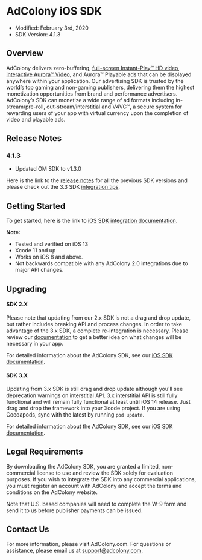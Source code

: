 # AdColony iOS SDK
* Modified: February 3rd, 2020
* SDK Version: 4.1.3

## Overview

AdColony delivers zero-buffering,
[full-screen Instant-Play™ HD video](https://www.adcolony.com/technology/instant-play/),
[interactive Aurora™ Video](https://www.adcolony.com/technology/auroravideo),
and Aurora™ Playable ads that can be displayed anywhere within your
application. Our advertising SDK is trusted by the world’s top gaming
and non-gaming publishers, delivering them the highest monetization
opportunities from brand and performance advertisers. AdColony’s SDK
can monetize a wide range of ad formats including in-stream/pre-roll,
out-stream/interstitial and V4VC™, a secure system for rewarding users
of your app with virtual currency upon the completion of video and
playable ads.

## Release Notes

### 4.1.3

* Updated OM SDK to v1.3.0

Here is the link to the
[release notes](https://github.com/AdColony/AdColony-iOS-SDK/blob/master/CHANGELOG.md)
for all the previous SDK versions and please check out the 3.3 SDK
[integration tips](https://www.adcolony.com/blog/2018/02/22/reaching-new-heights-sdk-3-3/).

## Getting Started

To get started, here is the link to
[iOS SDK integration documentation](https://github.com/AdColony/AdColony-iOS-SDK/wiki).

**Note:**

* Tested and verified on iOS 13
* Xcode 11 and up
* Works on iOS 8 and above.
* Not backwards compatible with any AdColony 2.0 integrations due to major API changes.

## Upgrading

#### SDK 2.X

Please note that updating from our 2.x SDK is not a drag and drop
update, but rather includes breaking API and process changes. In order
to take advantage of the 3.x SDK, a complete re-integration is
necessary. Please review our
[documentation](https://github.com/AdColony/AdColony-iOS-SDK/wiki)
to get a better idea on what changes will be necessary in your app.

For detailed information about the AdColony SDK, see our
[iOS SDK documentation](https://github.com/AdColony/AdColony-iOS-SDK/wiki).

#### SDK 3.X

Updating from 3.x SDK is still drag and drop update although you'll see deprecation warnings on interstitial API.
3.x interstitial API is still fully functional and will remain fully functional at least until iOS 14 release.
Just drag and drop the framework into your Xcode project. If you are
using Cocoapods, sync with the latest by running `pod update`.

For detailed information about the AdColony SDK, see our
[iOS SDK documentation](https://github.com/AdColony/AdColony-iOS-SDK/wiki).



## Legal Requirements

By downloading the AdColony SDK, you are granted a limited,
non-commercial license to use and review the SDK solely for evaluation
purposes.  If you wish to integrate the SDK into any commercial
applications, you must register an account with AdColony and accept
the terms and conditions on the AdColony website.

Note that U.S. based companies will need to complete the W-9 form and
send it to us before publisher payments can be issued.

## Contact Us

For more information, please visit AdColony.com. For questions or
assistance, please email us at support@adcolony.com.
